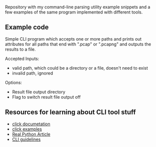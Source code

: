 Repository with my command-line parsing utility example snippets
and a few examples of the same program implemented with different tools.

## Example code

Simple CLI program which accepts one or more paths and prints out
attributes for all paths that end with ".pcap" or ".pcapng" and outputs the 
results to a file.

Accepted Inputs:

- valid path, which could be a directory or a file, doesn't need to exist
- invalid path, ignored
  
Options:

- Result file output directory
- Flag to switch result file output off

## Resources for learning about CLI tool stuff

- [click documetation](https://click.palletsprojects.com/en/8.1.x/)
- [click examples](https://github.com/pallets/click/blob/main/examples)
- [Real Python Article](https://realpython.com/comparing-python-command-line-parsing-libraries-argparse-docopt-click/)
- [CLI guidelines](https://clig.dev/)
